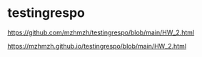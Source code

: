 # testingrespo



https://github.com/mzhmzh/testingrespo/blob/main/HW_2.html


https://mzhmzh.github.io/testingrespo/blob/main/HW_2.html






